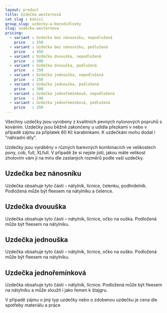 ```yaml
---
layout: product
title: Uzdečka westernová
cat_slug : konici
group_slug: uzdecky-a-bezudidlovky
slug: uzdecka-westernova
pricing:
  - variant : Uzdečka bez nánosníku, nepodložená
    price   : 350
  - variant : Uzdečka bez nánosníku, podložená
    price   : 450
  - variant : Uzdečka dvouuška, nepodložená
    price   : 300
  - variant : Uzdečka dvouuška, podložená
    price   : 350
  - variant : Uzdečka jednouška, nepodložená
    price   : 250
  - variant : Uzdečka jednouška, podložená
    price   : 300
  - variant : Uzdečka jednořemínková, nepodložená
    price   : 190
  - variant : Uzdečka jednořemínková, podložená
    price   : 250
---
```


Všechny uzdečky jsou vyrobeny z kvalitních pevných nylonových popruhů s kováním.
Uzdečky jsou běžně zakončeny u udidla přezkami v nebo v případě zájmu za příplatek 60&nbsp;Kč karabinkami.
K uzdečkám mohu dodat i "náhradní díly".

Uzdečky jsou vyráběny v různých barevných kombinacích ve velikostech pony, cob, full, XLfull.
V případě že si nejste jisti, jakou máte velikost zhotovím vám jí na míru dle zaslaných rozměrů podle vaší uzdečky.


Uzdečka bez nánosníku
---------------------

Uzdečka obsahuje tyto části - nátylník, lícnice, čelenku, podhrdelník.
Podložená může být fleesem na nátylníku a čelence.


Uzdečka dvouuška
----------------

Uzdečka obsahuje tyto části – nátylník, lícnice, očko na ouška.
Podložená může být fleesem na nátylníku.


Uzdečka jednouška
-----------------

Uzdečka obsahuje tyto části – nátylník, lícnice, očko na ouško.
Podložená může být fleesem na nátylníku.


Uzdečka jednořemínková
----------------------

Uzdečka obsahuje tyto části – nátylník, lícnice.
Podložená může být fleesem na nátylníku a může sloužit i jako řemen k štajgru.

V případě zájmu o jiný typ uzdečky nebo o zdobenou uzdečku je cena dle spotřeby materiálu a práce

